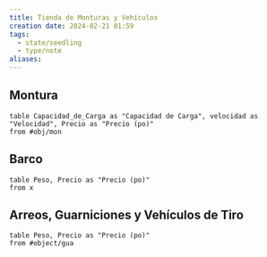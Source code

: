 ```yaml
---
title: Tienda de Monturas y Vehículos
creation date: 2024-02-21 01:59
tags:
  - state/seedling
  - type/note
aliases:
---
```


## Montura 

```dataview
table Capacidad_de_Carga as "Capacidad de Carga", velocidad as "Velocidad", Precio as "Precio (po)"
from #obj/mon 
```
## Barco

```dataview
table Peso, Precio as "Precio (po)"
from x
```
## Arreos, Guarniciones y Vehículos de Tiro

```dataview
table Peso, Precio as "Precio (po)"
from #object/gua 
```





